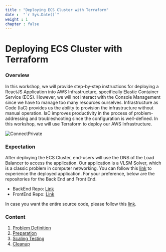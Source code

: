 ```yaml
---
title : "Deploying ECS Cluster with Terraform"
date :  "`r Sys.Date()`" 
weight : 1 
chapter : false
---
```

# Deploying ECS Cluster with Terraform

### Overview

In this workshop, we will provide step-by-step instructions for deploying a ReactJS Application into AWS Infrastructure, specifically Elastic Container Service (ECS). However, we will not interact with the Console Management since we have to manage too many resources ourselves. Infrastructure as Code (IaC) provides us the ability to provision the infrastructure without manual operation. IaC improves productivity in the process of problem-addressing and troubleshooting since the configuration is well-defined. In this workshop, we will use Terraform to deploy our AWS Infrastructure.

![ConnectPrivate](/FCJ2024-Workshop1/images/arc-log.png) 

### Expectation

After deploying the ECS Cluster, end-users will use the DNS of the Load Balancer to access the application. Our application is a VLSM Solver, which is a classic problem in computer networking. You can follow this [link](http://vlsm.heyyytamvo.io.vn) to experience the deployed application. For your preference, below are the repositories for the Back End and Front End. 

+ BackEnd Repo: [Link](https://github.com/heyyytamvo/VLSM-Solver-BE)
+ FrontEnd Repo: [Link](https://github.com/heyyytamvo/VLSM-Solver-FE)

In case you want the entire source code, please follow this [link](https://github.com/heyyytamvo/AWS-DevOps/tree/main/ECS/AWS-FCJ-WORKSHOP).

### Content

 1. [Problem Definition](1-introduce/)
 2. [Preparation](2-Prerequiste/)
 3. [Scaling Testing](3-Scaling-Check/)
 4. [Cleanup](4-cleanup/)
